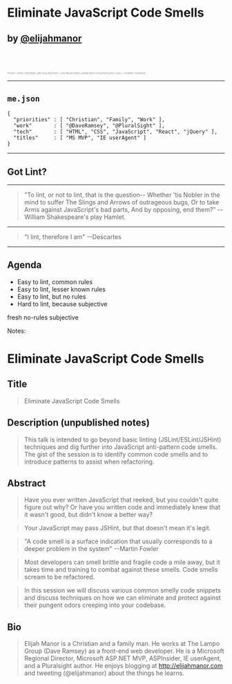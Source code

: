 # Eliminate JavaScript Code Smells

## <!-- .element: style="text-transform: lowercase;" --> by [@elijahmanor](http://twitter.com/elijahmanor)

<h3 data-store="introduction-social" contenteditable></h3>

<div style="font-size: .4em; opacity: 0.5; font-style: italic;">Picture: [Stray Cat](https://flic.kr/p/dQZvyD) / [Jim Bauer](https://www.flickr.com/photos/lens-cap/) / Creative Commons</div>

------

## `me.json`

```
{
  "priorities" : [ "Christian", "Family", "Work" ],
  "work"       : [ "@DaveRamsey", "@PluralSight" ],
  "tech"       : [ "HTML", "CSS", "JavaScript", "React", "jQuery" ],
  "titles"     : [ "MS MVP", "IE userAgent" ]
}
```

------

## Got Lint?
<!-- .slide: data-background="./img/Douglas_Crockford,_February_2013.jpg" -->

------

<!-- .slide: data-background="./img/Shakespeare.jpg" data-background-color="#222" data-background-size="1000px" data-background-repeat="none" -->

> "To lint, or not to lint, that is the question--
> Whether 'tis Nobler in the mind to suffer
> The Slings and Arrows of outrageous bugs,
> Or to take Arms against JavaScript's bad parts,
> And by opposing, end them?"
> --William Shakespeare's play Hamlet.

------

<!-- .slide: data-background="./img/descartes.jpg" data-background-color="#222" data-background-size="1000px" data-background-repeat="none" -->

> "I lint, therefore I am" --Descartes

------

## Agenda

* Easy to lint, common rules <!-- .element class="fragment" -->
* Easy to lint, lesser known rules <!-- .element class="fragment" -->
* Easy to lint, but no rules <!-- .element class="fragment" -->
* Hard to lint, because subjective <!-- .element class="fragment" -->

fresh
no-rules
subjective

Notes:

# Eliminate JavaScript Code Smells

## Title

> Eliminate JavaScript Code Smells

## Description (unpublished notes)

> This talk is intended to go beyond basic linting (JSLint/ESLint/JSHint) techniques and dig further into JavaScript anti-pattern code smells. The gist of the session is to identify common code smells and to introduce patterns to assist when refactoring.

## Abstract

> Have you ever written JavaScript that reeked, but you couldn't quite figure out why? Or have you written code and immediately knew that it wasn't good, but didn't know a better way?

> Your JavaScript may pass JSHint, but that doesn't mean it's legit.

> "A code smell is a surface indication that usually corresponds to a deeper problem in the system" --Martin Fowler

> Most developers can smell brittle and fragile code a mile away, but it takes time and training to combat against these smells. Code smells scream to be refactored.

> In this session we will discuss various common smelly code snippets and discuss techniques on how we can eliminate and protect against their pungent odors creeping into your codebase.

## Bio

> Elijah Manor is a Christian and a family man. He works at The Lampo Group (Dave Ramsey) as a front-end web developer. He is a Microsoft Regional Director, Microsoft ASP.NET MVP, ASPInsider, IE userAgent, and a Pluralsight author. He enjoys blogging at http://elijahmanor.com and tweeting (@elijahmanor) about the things he learns.
